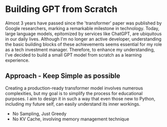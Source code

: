 
# Building GPT from Scratch

Almost 3 years have passed since the 'transformer' paper was published by Google researchers, marking a remarkable milestone in technology. Today, large language models, epitomized by services like ChatGPT, are ubiquitous in our daily lives. Although I'm no longer an active developer, understanding the basic building blocks of these achievements seems essential for my role as a tech investment manager. Therefore, to enhance my understanding, I've decided to build a small GPT model from scratch as a learning experience.

## Approach - Keep Simple as possible

Creating a production-ready transformer model involves numerous complexities, but my goal is to simplify the process for educational purposes. I aim to design it in such a way that even those new to Python, including my future self, can easily understand its inner workings.

- No Sampling, Just Greedy
- No KV Cache, involving memory management technique

